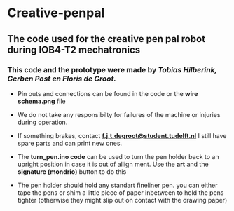 # Creative-penpal

## The code used for the creative pen pal robot during IOB4-T2 mechatronics

### This code and the prototype were made by *Tobias Hilberink, Gerben Post en Floris de Groot.*

- Pin outs and connections can be found in the code or the **wire schema.png** file

- We do not take any responsibilty for failures of the machine or injuries during operation. 

- If something brakes, contact **f.j.t.degroot@student.tudelft.nl** I still have spare parts and can print new ones. 

- The **turn_pen.ino code** can be used to turn the pen holder back to an upright position in case it is out of allign ment. Use the **art** and the **signature (mondrio)** button to do this

- The pen holder should hold any standart fineliner pen. you can either tape the pens or shim a little piece of paper inbetween to hold the pens tighter (otherwise they might slip out on contact with the drawing paper) 
